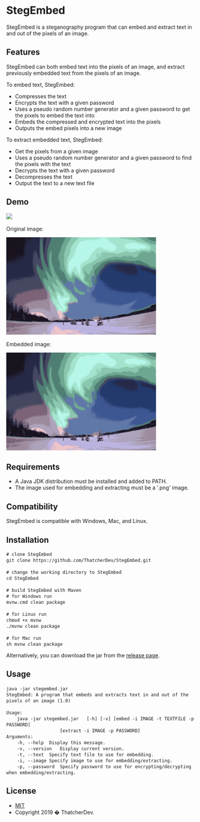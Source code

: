 # StegEmbed
StegEmbed is a steganography program that can embed and extract text in and out of the pixels of an image.

## Features
StegEmbed can both embed text into the pixels of an image, and extract previously embedded text from the pixels of an image.

To embed text, StegEmbed:
- Compresses the text
- Encrypts the text with a given password
- Uses a pseudo random number generator and a given password to get the pixels to embed the text into
- Embeds the compressed and encrypted text into the pixels
- Outputs the embed pixels into a new image

To extract embedded text, StegEmbed:
- Get the pixels from a given image
- Uses a pseudo random number generator and a given password to find the pixels with the text
- Decrypts the text with a given password
- Decompresses the text
- Output the text to a new text file

## Demo
<a href="https://asciinema.org/a/0mT0ein8RmMjzounwxLP527qZ" target="_blank"><img src="https://asciinema.org/a/0mT0ein8RmMjzounwxLP527qZ.svg" width="600"/></a>

Original image:

<img src="./demo/original.png" alt="original" width="400"/>

Embedded image:

<img src="./demo/embedded.png" alt="embedded" width="400"/>

## Requirements
- A Java JDK distribution must be installed and added to PATH.
- The image used for embedding and extracting must be a '.png' image.

## Compatibility
StegEmbed is compatible with Windows, Mac, and Linux.

## Installation
```
# clone StegEmbed
git clone https://github.com/ThatcherDev/StegEmbed.git

# change the working directory to StegEmbed
cd StegEmbed

# build StegEmbed with Maven
# for Windows run
mvnw.cmd clean package

# for Linux run
chmod +x mvnw
./mvnw clean package

# for Mac run
sh mvnw clean package
```

Alternatively, you can download the jar from the [release page](https://github.com/ThatcherDev/StegEmbed/releases).

## Usage
```
java -jar stegembed.jar
StegEmbed: A program that embeds and extracts text in and out of the pixels of an image (1.0)

Usage:
	java -jar stegembed.jar   [-h] [-v] [embed -i IMAGE -t TEXTFILE -p PASSWORD]
					[extract -i IMAGE -p PASSWORD]
Arguments:
	-h, --help	Display this message.
	-v, --version	Display current version.
	-t, --text	Specify text file to use for embedding.
	-i, --image	Specify image to use for embedding/extracting.
	-p, --password	Specify password to use for encrypting/decrypting when embedding/extracting.

```

## License
- [MIT](https://choosealicense.com/licenses/mit/)
- Copyright 2019 � ThatcherDev.
